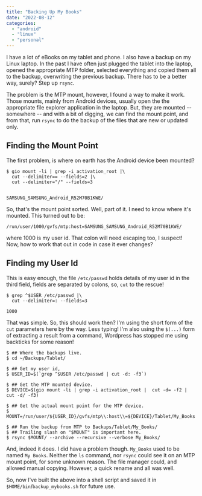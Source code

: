 ```yaml
---
title: "Backing Up My Books"
date: "2022-08-12"
categories: 
  - "android"
  - "linux"
  - "personal"
---
```


I have a lot of eBooks on my tablet and phone. I also have a backup on my Linux laptop. In the past I have often just plugged the tablet into the laptop, opened the appropriate MTP folder, selected everything and copied them all to the backup, overwriting the previous backup. There has to be a better way, surely? Step up `rsync`.

The problem is the MTP mount, however, I found a way to make it work. Those mounts, mainly from Android devices, usually open the the appropriate file explorer application in the laptop. But, they are mounted -- somewhere -- and with a bit of digging, we can find the mount point, and from that, run `rsync` to do the backup of the files that are new or updated only.

## Finding the Mount Point

The first problem, is where on earth has the Android device been mounted?

```
$ gio mount -li | grep -i activation_root |\
  cut --delimiter== --fields=2 |\
  cut --delimiter="/" --fields=3


SAMSUNG_SAMSUNG_Android_R52M70B1KWE/
```

So, that's the mount point sorted. Well, part of it. I need to know where it's mounted. This turned out to be:

`/run/user/1000/gvfs/mtp:host=SAMSUNG_SAMSUNG_Android_R52M70B1KWE/`

where 1000 is my user id. That colon will need escaping too, I suspect! Now, how to work that out in code in case it ever changes?

## Finding my User Id

This is easy enough, the file `/etc/passwd` holds details of my user id in the third field, fields are separated by colons, so, `cut` to the rescue!

```
$ grep ^$USER /etc/passwd |\
  cut --delimiter=: --fields=3

1000 
```

That was simple. So, this should work then? I'm using the short form of the `cut` parameters here by the way. Less typing! I'm also using the `$(...)` form of extracting a result from a command, Wordpress has stopped me using backticks for some reason!

```
$ ## Where the backups live.
$ cd ~/Backups/Tablet/

$ ## Get my user id,
$ USER_ID=$(`grep ^$USER /etc/passwd | cut -d: -f3`)

$ ## Get the MTP mounted device.
$ DEVICE=$(gio mount -li | grep -i activation_root |  cut -d= -f2 | cut -d/ -f3)

$ ## Get the actual mount point for the MTP device.
$ MOUNT=/run/user/${USER_ID}/gvfs/mtp\\:host\\=${DEVICE}/Tablet/My_Books

$ ## Run the backup from MTP to Backups/Tablet/My_Books/
$ ## Trailing slash on "$MOUNT" is important here.
$ rsync $MOUNT/ --archive --recursive --verbose My_Books/
```

And, indeed it does. I did have a problem though. `My_Books` used to be named `My Books`. Neither the `ls` command, nor `rsync` could see it on an MTP mount point, for some unknown reason. The file manager could, and allowed manual copying. However, a quick rename and all was well.

So, now I've built the above into a shell script and saved it in `$HOME/bin`/`backup_mybooks.sh` for future use.
